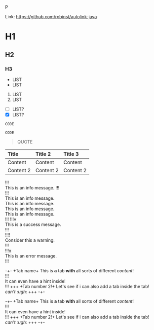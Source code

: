 P

Link: https://github.com/robinst/autolink-java

# H1

## H2

### H3

* LIST
* LIST

1. LIST
2. LIST

* [ ] LIST?
* [x] LIST?

```text
CODE
```

`CODE`

> QUOTE



| Title | Title 2 | Title 3 |
| :--- | :--- | :--- |
| Content | Content | Content |
| Content 2 | Content 2 | Content 2 |

!!!  
This is an info message.
!!!  
!!!  
This is an info message.  
This is an info message.  
This is an info message.  
This is an info message.  
!!! 
!!!v  
This is a success message.  
!!!  
!!!!  
Consider this a warning.  
!!!  
!!!x  
This is an error message.  
!!!  

-+-
+Tab name+
This is **a** tab __with__ all sorts of different *content*!  
!!!  
It can even have a hint inside!  
!!! 
+++
+Tab number 2!+
Let's see if i can also add a tab inside the tab!  
*can't :ugh:*
+++
-+-

-+-
+Tab name+
This is **a** tab __with__ all sorts of different *content*!  
!!!  
It can even have a hint inside!  
!!! 
+++
+Tab number 2!+
Let's see if i can also add a tab inside the tab!  
*can't :ugh:*
+++
-+-

